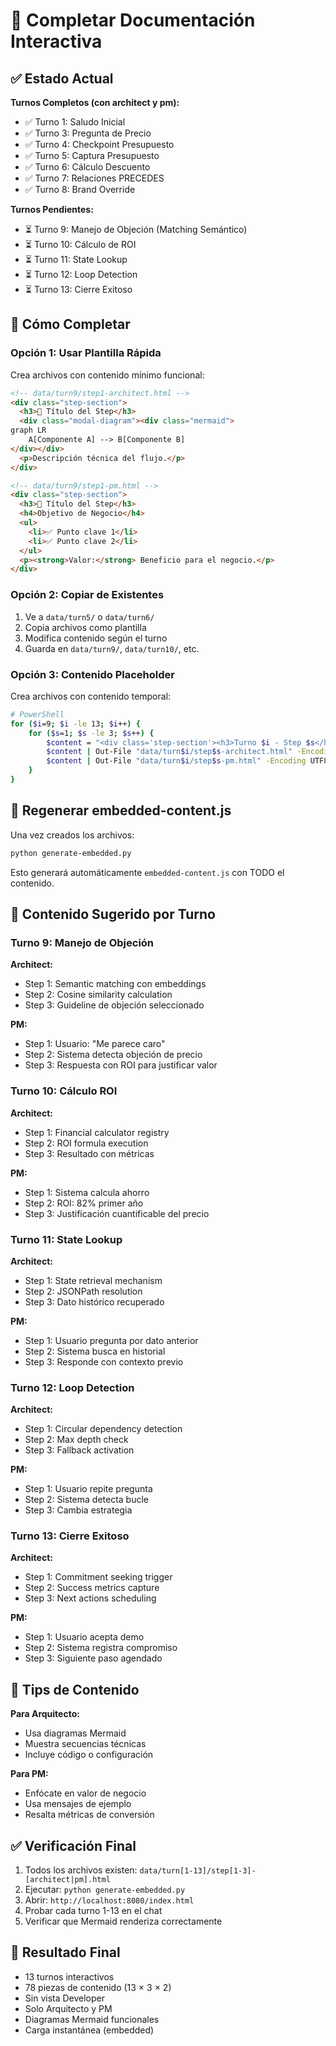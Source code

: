 # 🎯 Completar Documentación Interactiva

## ✅ Estado Actual

**Turnos Completos (con architect y pm):**
- ✅ Turno 1: Saludo Inicial
- ✅ Turno 3: Pregunta de Precio
- ✅ Turno 4: Checkpoint Presupuesto
- ✅ Turno 5: Captura Presupuesto
- ✅ Turno 6: Cálculo Descuento
- ✅ Turno 7: Relaciones PRECEDES
- ✅ Turno 8: Brand Override

**Turnos Pendientes:**
- ⏳ Turno 9: Manejo de Objeción (Matching Semántico)
- ⏳ Turno 10: Cálculo de ROI
- ⏳ Turno 11: State Lookup
- ⏳ Turno 12: Loop Detection
- ⏳ Turno 13: Cierre Exitoso

## 🚀 Cómo Completar

### Opción 1: Usar Plantilla Rápida

Crea archivos con contenido mínimo funcional:

```html
<!-- data/turn9/step1-architect.html -->
<div class="step-section">
  <h3>🎯 Título del Step</h3>
  <div class="modal-diagram"><div class="mermaid">
graph LR
    A[Componente A] --> B[Componente B]
</div></div>
  <p>Descripción técnica del flujo.</p>
</div>

<!-- data/turn9/step1-pm.html -->
<div class="step-section">
  <h3>🎯 Título del Step</h3>
  <h4>Objetivo de Negocio</h4>
  <ul>
    <li>✅ Punto clave 1</li>
    <li>✅ Punto clave 2</li>
  </ul>
  <p><strong>Valor:</strong> Beneficio para el negocio.</p>
</div>
```

### Opción 2: Copiar de Existentes

1. Ve a `data/turn5/` o `data/turn6/`
2. Copia archivos como plantilla
3. Modifica contenido según el turno
4. Guarda en `data/turn9/`, `data/turn10/`, etc.

### Opción 3: Contenido Placeholder

Crea archivos con contenido temporal:

```bash
# PowerShell
for ($i=9; $i -le 13; $i++) {
    for ($s=1; $s -le 3; $s++) {
        $content = "<div class='step-section'><h3>Turno $i - Step $s</h3><p>Contenido pendiente</p></div>"
        $content | Out-File "data/turn$i/step$s-architect.html" -Encoding UTF8
        $content | Out-File "data/turn$i/step$s-pm.html" -Encoding UTF8
    }
}
```

## 🔄 Regenerar embedded-content.js

Una vez creados los archivos:

```bash
python generate-embedded.py
```

Esto generará automáticamente `embedded-content.js` con TODO el contenido.

## 📖 Contenido Sugerido por Turno

### Turno 9: Manejo de Objeción
**Architect:**
- Step 1: Semantic matching con embeddings
- Step 2: Cosine similarity calculation
- Step 3: Guideline de objeción seleccionado

**PM:**
- Step 1: Usuario: "Me parece caro"
- Step 2: Sistema detecta objeción de precio
- Step 3: Respuesta con ROI para justificar valor

### Turno 10: Cálculo ROI
**Architect:**
- Step 1: Financial calculator registry
- Step 2: ROI formula execution
- Step 3: Resultado con métricas

**PM:**
- Step 1: Sistema calcula ahorro
- Step 2: ROI: 82% primer año
- Step 3: Justificación cuantificable del precio

### Turno 11: State Lookup
**Architect:**
- Step 1: State retrieval mechanism
- Step 2: JSONPath resolution
- Step 3: Dato histórico recuperado

**PM:**
- Step 1: Usuario pregunta por dato anterior
- Step 2: Sistema busca en historial
- Step 3: Responde con contexto previo

### Turno 12: Loop Detection
**Architect:**
- Step 1: Circular dependency detection
- Step 2: Max depth check
- Step 3: Fallback activation

**PM:**
- Step 1: Usuario repite pregunta
- Step 2: Sistema detecta bucle
- Step 3: Cambia estrategia

### Turno 13: Cierre Exitoso
**Architect:**
- Step 1: Commitment seeking trigger
- Step 2: Success metrics capture
- Step 3: Next actions scheduling

**PM:**
- Step 1: Usuario acepta demo
- Step 2: Sistema registra compromiso
- Step 3: Siguiente paso agendado

## 🎨 Tips de Contenido

**Para Arquitecto:**
- Usa diagramas Mermaid
- Muestra secuencias técnicas
- Incluye código o configuración

**Para PM:**
- Enfócate en valor de negocio
- Usa mensajes de ejemplo
- Resalta métricas de conversión

## ✅ Verificación Final

1. Todos los archivos existen: `data/turn[1-13]/step[1-3]-[architect|pm].html`
2. Ejecutar: `python generate-embedded.py`
3. Abrir: `http://localhost:8080/index.html`
4. Probar cada turno 1-13 en el chat
5. Verificar que Mermaid renderiza correctamente

## 🎉 Resultado Final

- 13 turnos interactivos
- 78 piezas de contenido (13 × 3 × 2)
- Sin vista Developer
- Solo Arquitecto y PM
- Diagramas Mermaid funcionales
- Carga instantánea (embedded)
